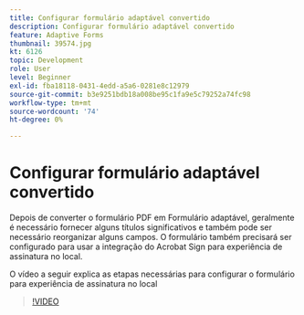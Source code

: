 ```yaml
---
title: Configurar formulário adaptável convertido
description: Configurar formulário adaptável convertido
feature: Adaptive Forms
thumbnail: 39574.jpg
kt: 6126
topic: Development
role: User
level: Beginner
exl-id: fba18118-0431-4edd-a5a6-0281e8c12979
source-git-commit: b3e9251bdb18a008be95c1fa9e5c79252a74fc98
workflow-type: tm+mt
source-wordcount: '74'
ht-degree: 0%

---
```


# Configurar formulário adaptável convertido

Depois de converter o formulário PDF em Formulário adaptável, geralmente é necessário fornecer alguns títulos significativos e também pode ser necessário reorganizar alguns campos. O formulário também precisará ser configurado para usar a integração do Acrobat Sign para experiência de assinatura no local.

O vídeo a seguir explica as etapas necessárias para configurar o formulário para experiência de assinatura no local

>[!VIDEO](https://video.tv.adobe.com/v/39574?quality=12&learn=on)
